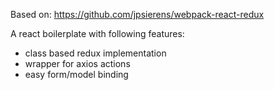 Based on:
https://github.com/jpsierens/webpack-react-redux

A react boilerplate with following features:
- class based redux implementation
- wrapper for axios actions
- easy form/model binding
